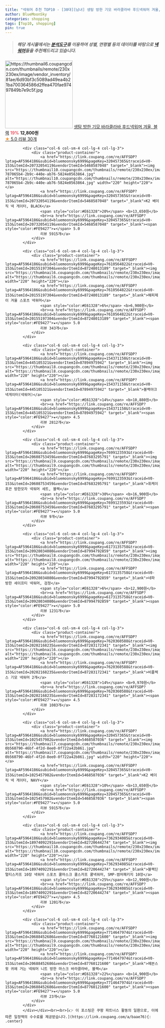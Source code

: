 ```yaml
---
title: "넥워머 추천 TOP10 - [30대][남녀] 생탐 방한 기모 바라클라바 후드넥워머 겨울, 블랙"
author: BlueMoonSky
categories: shopping
tags: [Top10, shopping]
pin: true
---
```


> ##### 해당 게시물에서는 [**분석도구**](https://itemscout.io/)를 이용하여 **성별**, **연령별** 등의 데이터를 바탕으로 [**넥워머**](https://link.coupang.com/a/baae76)들을 추천해드리고 있습니다.
<div class="container"><div class="row">
            <div class="col-6 col-sm-4 col-lg-4 col-lg-3">
                <div class="product-container">
                    <a href="https://link.coupang.com/re/AFFSDP?lptag=AF5964186&subid=bluemoonsky6999&pageKey=7824104383&traceid=V0-153&itemId=21260169803&vendorItemId=88206291011" target="_blank"><img src="https://thumbnail6.coupangcdn.com/thumbnails/remote/230x230ex/image/vendor_inventory/81ae/6d93bf3c5089ad49ea4b21ba700364586d2ffea470fae97497849b7e9c5f.jpg" alt="https://thumbnail6.coupangcdn.com/thumbnails/remote/230x230ex/image/vendor_inventory/81ae/6d93bf3c5089ad49ea4b21ba700364586d2ffea470fae97497849b7e9c5f.jpg" width="220" height="220"></a>
                    <a href="https://link.coupang.com/re/AFFSDP?lptag=AF5964186&subid=bluemoonsky6999&pageKey=7824104383&traceid=V0-153&itemId=21260169803&vendorItemId=88206291011" target="_blank">생탐 방한 기모 바라클라바 후드넥워머 겨울, 블랙</a>
                    <span style="color:#E61328">19%</span> <b>12,800원</b>
                    <br><a href="https://link.coupang.com/re/AFFSDP?lptag=AF5964186&subid=bluemoonsky6999&pageKey=7824104383&traceid=V0-153&itemId=21260169803&vendorItemId=88206291011" target="_blank"><span style="color:#FE9427">★</span> 5.0
                    리뷰 30개</a>
                </div>
            </div>
            
            <div class="col-6 col-sm-4 col-lg-4 col-lg-3">
                <div class="product-container">
                    <a href="https://link.coupang.com/re/AFFSDP?lptag=AF5964186&subid=bluemoonsky6999&pageKey=320457365&traceid=V0-153&itemId=20732054119&vendorItemId=5468587048" target="_blank"><img src="https://thumbnail10.coupangcdn.com/thumbnails/remote/230x230ex/image/retail/images/1791787854993494-787065b4-2b9c-440e-ab76-5824e0563864.jpg" alt="https://thumbnail10.coupangcdn.com/thumbnails/remote/230x230ex/image/retail/images/1791787854993494-787065b4-2b9c-440e-ab76-5824e0563864.jpg" width="220" height="220"></a>
                    <a href="https://link.coupang.com/re/AFFSDP?lptag=AF5964186&subid=bluemoonsky6999&pageKey=320457365&traceid=V0-153&itemId=20732054119&vendorItemId=5468587048" target="_blank">K2 베이직 넥 게이터, BLACK</a>
                    <span style="color:#E61328">20%</span> <b>13,650원</b>
                    <br><a href="https://link.coupang.com/re/AFFSDP?lptag=AF5964186&subid=bluemoonsky6999&pageKey=320457365&traceid=V0-153&itemId=20732054119&vendorItemId=5468587048" target="_blank"><span style="color:#FE9427">★</span> 5.0
                    리뷰 5915개</a>
                </div>
            </div>
            
            <div class="col-6 col-sm-4 col-lg-4 col-lg-3">
                <div class="product-container">
                    <a href="https://link.coupang.com/re/AFFSDP?lptag=AF5964186&subid=bluemoonsky6999&pageKey=7610564822&traceid=V0-153&itemId=20155197304&vendorItemId=87248013189" target="_blank"><img src="https://thumbnail6.coupangcdn.com/thumbnails/remote/230x230ex/image/vendor_inventory/a64b/f967f870ab9d0f9078ea174fba132685fecd7b48d5652f64df5eff27c57b.jpg" alt="https://thumbnail6.coupangcdn.com/thumbnails/remote/230x230ex/image/vendor_inventory/a64b/f967f870ab9d0f9078ea174fba132685fecd7b48d5652f64df5eff27c57b.jpg" width="220" height="220"></a>
                    <a href="https://link.coupang.com/re/AFFSDP?lptag=AF5964186&subid=bluemoonsky6999&pageKey=7610564822&traceid=V0-153&itemId=20155197304&vendorItemId=87248013189" target="_blank">해피제이 겨울 스포츠 넥워머</a>
                    <span style="color:#E61328">6%</span> <b>6,900원</b>
                    <br><a href="https://link.coupang.com/re/AFFSDP?lptag=AF5964186&subid=bluemoonsky6999&pageKey=7610564822&traceid=V0-153&itemId=20155197304&vendorItemId=87248013189" target="_blank"><span style="color:#FE9427">★</span> 5.0
                    리뷰 343개</a>
                </div>
            </div>
            
            <div class="col-6 col-sm-4 col-lg-4 col-lg-3">
                <div class="product-container">
                    <a href="https://link.coupang.com/re/AFFSDP?lptag=AF5964186&subid=bluemoonsky6999&pageKey=154371158&traceid=V0-153&itemId=445105321&vendorItemId=87894975942" target="_blank"><img src="https://thumbnail8.coupangcdn.com/thumbnails/remote/230x230ex/image/vendor_inventory/7f98/8492c17d2e5c21e9f4cc0f1595a7efbd1b32a365c605275365524aa9ba5a.jpg" alt="https://thumbnail8.coupangcdn.com/thumbnails/remote/230x230ex/image/vendor_inventory/7f98/8492c17d2e5c21e9f4cc0f1595a7efbd1b32a365c605275365524aa9ba5a.jpg" width="220" height="220"></a>
                    <a href="https://link.coupang.com/re/AFFSDP?lptag=AF5964186&subid=bluemoonsky6999&pageKey=154371158&traceid=V0-153&itemId=445105321&vendorItemId=87894975942" target="_blank">블랙야크 넥게이터(넥워머)</a>
                    <span style="color:#E61328">14%</span> <b>10,880원</b>
                    <br><a href="https://link.coupang.com/re/AFFSDP?lptag=AF5964186&subid=bluemoonsky6999&pageKey=154371158&traceid=V0-153&itemId=445105321&vendorItemId=87894975942" target="_blank"><span style="color:#FE9427">★</span> 4.5
                    리뷰 2812개</a>
                </div>
            </div>
            
            <div class="col-6 col-sm-4 col-lg-4 col-lg-3">
                <div class="product-container">
                    <a href="https://link.coupang.com/re/AFFSDP?lptag=AF5964186&subid=bluemoonsky6999&pageKey=7699123593&traceid=V0-153&itemId=20608753459&vendorItemId=87683295791" target="_blank"><img src="https://thumbnail9.coupangcdn.com/thumbnails/remote/230x230ex/image/vendor_inventory/ceac/a2fb3267cac59c61894f299bebfb7c129e3b32eb3c31c0062fc853abc2eb.jpg" alt="https://thumbnail9.coupangcdn.com/thumbnails/remote/230x230ex/image/vendor_inventory/ceac/a2fb3267cac59c61894f299bebfb7c129e3b32eb3c31c0062fc853abc2eb.jpg" width="220" height="220"></a>
                    <a href="https://link.coupang.com/re/AFFSDP?lptag=AF5964186&subid=bluemoonsky6999&pageKey=7699123593&traceid=V0-153&itemId=20608753459&vendorItemId=87683295791" target="_blank">휘케이 후끈 방한모자 넥워머 세트, 블랙</a>
                    <span style="color:#E61328">30%</span> <b>16,900원</b>
                    <br><a href="https://link.coupang.com/re/AFFSDP?lptag=AF5964186&subid=bluemoonsky6999&pageKey=7699123593&traceid=V0-153&itemId=20608753459&vendorItemId=87683295791" target="_blank"><span style="color:#FE9427">★</span> 5.0
                    리뷰 9개</a>
                </div>
            </div>
            
            <div class="col-6 col-sm-4 col-lg-4 col-lg-3">
                <div class="product-container">
                    <a href="https://link.coupang.com/re/AFFSDP?lptag=AF5964186&subid=bluemoonsky6999&pageKey=6173135758&traceid=V0-153&itemId=20928034080&vendorItemId=87994792859" target="_blank"><img src="https://thumbnail8.coupangcdn.com/thumbnails/remote/230x230ex/image/vendor_inventory/2f50/75789a6386639278de3f02a632a39e1e4be64cc7c303d044abc7a98f7f04.jpg" alt="https://thumbnail8.coupangcdn.com/thumbnails/remote/230x230ex/image/vendor_inventory/2f50/75789a6386639278de3f02a632a39e1e4be64cc7c303d044abc7a98f7f04.jpg" width="220" height="220"></a>
                    <a href="https://link.coupang.com/re/AFFSDP?lptag=AF5964186&subid=bluemoonsky6999&pageKey=6173135758&traceid=V0-153&itemId=20928034080&vendorItemId=87994792859" target="_blank">네파 방한 세이프티 넥워머, 검정</a>
                    <span style="color:#E61328">6%</span> <b>12,900원</b>
                    <br><a href="https://link.coupang.com/re/AFFSDP?lptag=AF5964186&subid=bluemoonsky6999&pageKey=6173135758&traceid=V0-153&itemId=20928034080&vendorItemId=87994792859" target="_blank"><span style="color:#FE9427">★</span> 5.0
                    리뷰 1231개</a>
                </div>
            </div>
            
            <div class="col-6 col-sm-4 col-lg-4 col-lg-3">
                <div class="product-container">
                    <a href="https://link.coupang.com/re/AFFSDP?lptag=AF5964186&subid=bluemoonsky6999&pageKey=7620360588&traceid=V0-153&itemId=20202168235&vendorItemId=87283172341" target="_blank"><img src="https://thumbnail6.coupangcdn.com/thumbnails/remote/230x230ex/image/vendor_inventory/62de/b9cb5d95675b7c163e8be68f651069d400683b52c825965c6b79d479d75c.png" alt="https://thumbnail6.coupangcdn.com/thumbnails/remote/230x230ex/image/vendor_inventory/62de/b9cb5d95675b7c163e8be68f651069d400683b52c825965c6b79d479d75c.png" width="220" height="220"></a>
                    <a href="https://link.coupang.com/re/AFFSDP?lptag=AF5964186&subid=bluemoonsky6999&pageKey=7620360588&traceid=V0-153&itemId=20202168235&vendorItemId=87283172341" target="_blank">비플렉스 기모 넥워머 2개</a>
                    <span style="color:#E61328">14%</span> <b>9,970원</b>
                    <br><a href="https://link.coupang.com/re/AFFSDP?lptag=AF5964186&subid=bluemoonsky6999&pageKey=7620360588&traceid=V0-153&itemId=20202168235&vendorItemId=87283172341" target="_blank"><span style="color:#FE9427">★</span> 4.5
                    리뷰 1083개</a>
                </div>
            </div>
            
            <div class="col-6 col-sm-4 col-lg-4 col-lg-3">
                <div class="product-container">
                    <a href="https://link.coupang.com/re/AFFSDP?lptag=AF5964186&subid=bluemoonsky6999&pageKey=320457365&traceid=V0-153&itemId=1025457982&vendorItemId=5468587036" target="_blank"><img src="https://thumbnail7.coupangcdn.com/thumbnails/remote/230x230ex/image/retail/images/46846252163617-0b560790-46bf-4f2d-8ee0-0f722a42b861.jpg" alt="https://thumbnail7.coupangcdn.com/thumbnails/remote/230x230ex/image/retail/images/46846252163617-0b560790-46bf-4f2d-8ee0-0f722a42b861.jpg" width="220" height="220"></a>
                    <a href="https://link.coupang.com/re/AFFSDP?lptag=AF5964186&subid=bluemoonsky6999&pageKey=320457365&traceid=V0-153&itemId=1025457982&vendorItemId=5468587036" target="_blank">K2 베이직 넥 게이터, NAVY</a>
                    <span style="color:#E61328">10%</span> <b>13,650원</b>
                    <br><a href="https://link.coupang.com/re/AFFSDP?lptag=AF5964186&subid=bluemoonsky6999&pageKey=320457365&traceid=V0-153&itemId=1025457982&vendorItemId=5468587036" target="_blank"><span style="color:#FE9427">★</span> 5.0
                    리뷰 5915개</a>
                </div>
            </div>
            
            <div class="col-6 col-sm-4 col-lg-4 col-lg-3">
                <div class="product-container">
                    <a href="https://link.coupang.com/re/AFFSDP?lptag=AF5964186&subid=bluemoonsky6999&pageKey=7362934085&traceid=V0-153&itemId=18974092291&vendorItemId=82720644274" target="_blank"><img src="https://thumbnail10.coupangcdn.com/thumbnails/remote/230x230ex/image/vendor_inventory/6802/dc9b395fd227bb6dcc7a6230cf3fd7e98216ff6bf5ecb7c215b952fffa83.jpg" alt="https://thumbnail10.coupangcdn.com/thumbnails/remote/230x230ex/image/vendor_inventory/6802/dc9b395fd227bb6dcc7a6230cf3fd7e98216ff6bf5ecb7c215b952fffa83.jpg" width="220" height="220"></a>
                    <a href="https://link.coupang.com/re/AFFSDP?lptag=AF5964186&subid=bluemoonsky6999&pageKey=7362934085&traceid=V0-153&itemId=18974092291&vendorItemId=82720644274" target="_blank">블랙딘 멀티스카프 10장 넥워머 스포츠 쿨마스크 쿨스카프 쿨넥워머, SMP-썸머패키지 10장</a>
                    <span style="color:#E61328">25%</span> <b>12,990원</b>
                    <br><a href="https://link.coupang.com/re/AFFSDP?lptag=AF5964186&subid=bluemoonsky6999&pageKey=7362934085&traceid=V0-153&itemId=18974092291&vendorItemId=82720644274" target="_blank"><span style="color:#FE9427">★</span> 4.5
                    리뷰 1201개</a>
                </div>
            </div>
            
            <div class="col-6 col-sm-4 col-lg-4 col-lg-3">
                <div class="product-container">
                    <a href="https://link.coupang.com/re/AFFSDP?lptag=AF5964186&subid=bluemoonsky6999&pageKey=7714647974&traceid=V0-153&itemId=20688452686&vendorItemId=87760121600" target="_blank"><img src="https://thumbnail9.coupangcdn.com/thumbnails/remote/230x230ex/image/vendor_inventory/6981/4470e34c6f5d1aaff2da418dc9b90595a1c8f091b6a3c7272bc5b6ce1099.png" alt="https://thumbnail9.coupangcdn.com/thumbnails/remote/230x230ex/image/vendor_inventory/6981/4470e34c6f5d1aaff2da418dc9b90595a1c8f091b6a3c7272bc5b6ce1099.png" width="220" height="220"></a>
                    <a href="https://link.coupang.com/re/AFFSDP?lptag=AF5964186&subid=bluemoonsky6999&pageKey=7714647974&traceid=V0-153&itemId=20688452686&vendorItemId=87760121600" target="_blank">헤븐스윗 귀에 거는 넥워머 니트 방한 마스크 바라클라바, 블랙</a>
                    <span style="color:#E61328">22%</span> <b>14,900원</b>
                    <br><a href="https://link.coupang.com/re/AFFSDP?lptag=AF5964186&subid=bluemoonsky6999&pageKey=7714647974&traceid=V0-153&itemId=20688452686&vendorItemId=87760121600" target="_blank"><span style="color:#FE9427">★</span> 5.0
                    리뷰 23개</a>
                </div>
            </div>
            </div></div><br><br>[👉 이 포스팅은 쿠팡 파트너스 활동의 일환으로, 이에 따른 일정액의 수수료를 제공받습니다.](https://link.coupang.com/a/baae76){: .center}